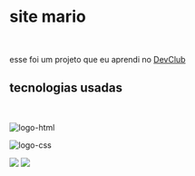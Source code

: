 <h1>site mario</h1>
<br>
<p>esse foi um projeto que eu aprendi no <a href="https://comunidade.devclub.com.br/home">DevClub</a> </p>

 <h2>tecnologias usadas</h2>
 <br>
 <p><img src="https://img.shields.io/badge/HTML-239120?style=for-the-badge&logo=html5&logoColor=white" alt="logo-html"></p>
 <p><img src="https://img.shields.io/badge/CSS-239120?&style=for-the-badge&logo=css3&logoColor=white" alt="logo-css"></p>

<img src="https://github.com/danilocamagno/site-mario/blob/main/image.png?raw=true">
<img src="https://github.com/danilocamagno/site-mario/blob/main/image2.png?raw=true">
